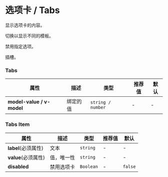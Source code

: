 # 选项卡 / Tabs

显示选项卡的内容。

<ex-code name="ex-tabs-basic">

切换以显示不同的模板。

</ex-code>

<ex-code name="ex-tabs-disabled">

禁用指定选项。

</ex-code>

<ex-code name="ex-tabs-slots">

插槽。

</ex-code>

<ex-footer>

<h3>Tabs</h3>

| 属性                      | 描述     | 类型              | 推荐值 | 默认 |
| ------------------------- | -------- | ----------------- | ------ | ---- |
| **model-value / v-model** | 绑定的值 | `string / number` | -      | -    |

<h3>Tabs Item</h3>

| 属性                | 描述       | 类型      | 推荐值 | 默认    |
| ------------------- | ---------- | --------- | ------ | ------- |
| **label**(必须属性) | 文本       | `string`  | -      | -       |
| **value**(必须属性) | 值，唯一性 | `string`  | -      | -       |
| **disabled**        | 禁用选项卡 | `Boolean` | -      | `false` |

</ex-footer>
